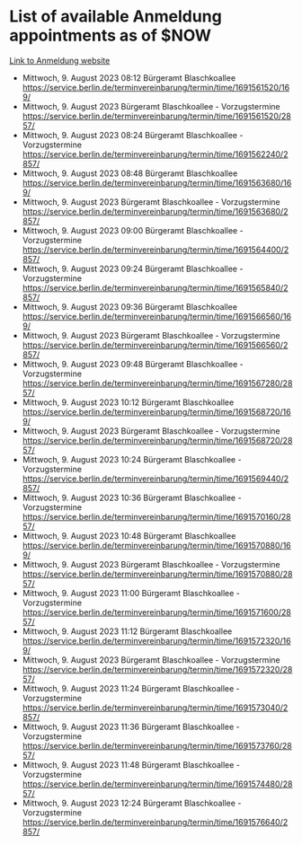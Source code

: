 # List of available Anmeldung appointments as of $NOW
[Link to Anmeldung website](https://service.berlin.de/terminvereinbarung/termin/tag.php?termin=1&anliegen[]=120686&dienstleisterlist=122210,122217,327316,122219,327312,122227,327314,122231,327346,122243,327348,122254,122252,329742,122260,329745,122262,329748,122271,327278,122273,327274,122277,327276,330436,122280,327294,122282,327290,122284,327292,122291,327270,122285,327266,122286,327264,122296,327268,150230,329760,122297,327286,122294,327284,122312,329763,122314,329775,122304,327330,122311,327334,122309,327332,317869,122281,327352,122279,329772,122283,122276,327324,122274,327326,122267,329766,122246,327318,122251,327320,122257,327322,122208,327298,122226,327300&herkunft=http%3A%2F%2Fservice.berlin.de%2Fdienstleistung%2F120686%2F)
- Mittwoch, 9. August 2023 08:12 Bürgeramt Blaschkoallee https://service.berlin.de/terminvereinbarung/termin/time/1691561520/169/
- Mittwoch, 9. August 2023  Bürgeramt Blaschkoallee - Vorzugstermine https://service.berlin.de/terminvereinbarung/termin/time/1691561520/2857/
- Mittwoch, 9. August 2023 08:24 Bürgeramt Blaschkoallee - Vorzugstermine https://service.berlin.de/terminvereinbarung/termin/time/1691562240/2857/
- Mittwoch, 9. August 2023 08:48 Bürgeramt Blaschkoallee https://service.berlin.de/terminvereinbarung/termin/time/1691563680/169/
- Mittwoch, 9. August 2023  Bürgeramt Blaschkoallee - Vorzugstermine https://service.berlin.de/terminvereinbarung/termin/time/1691563680/2857/
- Mittwoch, 9. August 2023 09:00 Bürgeramt Blaschkoallee - Vorzugstermine https://service.berlin.de/terminvereinbarung/termin/time/1691564400/2857/
- Mittwoch, 9. August 2023 09:24 Bürgeramt Blaschkoallee - Vorzugstermine https://service.berlin.de/terminvereinbarung/termin/time/1691565840/2857/
- Mittwoch, 9. August 2023 09:36 Bürgeramt Blaschkoallee https://service.berlin.de/terminvereinbarung/termin/time/1691566560/169/
- Mittwoch, 9. August 2023  Bürgeramt Blaschkoallee - Vorzugstermine https://service.berlin.de/terminvereinbarung/termin/time/1691566560/2857/
- Mittwoch, 9. August 2023 09:48 Bürgeramt Blaschkoallee - Vorzugstermine https://service.berlin.de/terminvereinbarung/termin/time/1691567280/2857/
- Mittwoch, 9. August 2023 10:12 Bürgeramt Blaschkoallee https://service.berlin.de/terminvereinbarung/termin/time/1691568720/169/
- Mittwoch, 9. August 2023  Bürgeramt Blaschkoallee - Vorzugstermine https://service.berlin.de/terminvereinbarung/termin/time/1691568720/2857/
- Mittwoch, 9. August 2023 10:24 Bürgeramt Blaschkoallee - Vorzugstermine https://service.berlin.de/terminvereinbarung/termin/time/1691569440/2857/
- Mittwoch, 9. August 2023 10:36 Bürgeramt Blaschkoallee - Vorzugstermine https://service.berlin.de/terminvereinbarung/termin/time/1691570160/2857/
- Mittwoch, 9. August 2023 10:48 Bürgeramt Blaschkoallee https://service.berlin.de/terminvereinbarung/termin/time/1691570880/169/
- Mittwoch, 9. August 2023  Bürgeramt Blaschkoallee - Vorzugstermine https://service.berlin.de/terminvereinbarung/termin/time/1691570880/2857/
- Mittwoch, 9. August 2023 11:00 Bürgeramt Blaschkoallee - Vorzugstermine https://service.berlin.de/terminvereinbarung/termin/time/1691571600/2857/
- Mittwoch, 9. August 2023 11:12 Bürgeramt Blaschkoallee https://service.berlin.de/terminvereinbarung/termin/time/1691572320/169/
- Mittwoch, 9. August 2023  Bürgeramt Blaschkoallee - Vorzugstermine https://service.berlin.de/terminvereinbarung/termin/time/1691572320/2857/
- Mittwoch, 9. August 2023 11:24 Bürgeramt Blaschkoallee - Vorzugstermine https://service.berlin.de/terminvereinbarung/termin/time/1691573040/2857/
- Mittwoch, 9. August 2023 11:36 Bürgeramt Blaschkoallee - Vorzugstermine https://service.berlin.de/terminvereinbarung/termin/time/1691573760/2857/
- Mittwoch, 9. August 2023 11:48 Bürgeramt Blaschkoallee - Vorzugstermine https://service.berlin.de/terminvereinbarung/termin/time/1691574480/2857/
- Mittwoch, 9. August 2023 12:24 Bürgeramt Blaschkoallee - Vorzugstermine https://service.berlin.de/terminvereinbarung/termin/time/1691576640/2857/
